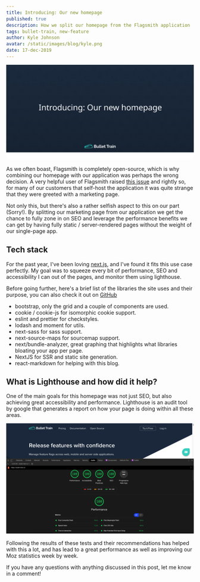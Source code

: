 ```yaml
---
title: Introducing: Our new homepage
published: true
description: How we split our homepage from the Flagsmith application 
tags: bullet-train, new-feature
author: Kyle Johnson
avatar: /static/images/blog/kyle.png
date: 17-dec-2019
---
```


<img alt="Introducing Flagsmith's new homepage" src="/static/images/blog/new-feature/new-homepage.svg"/>

As we often boast, Flagsmith is completely open-source, which is why combining our homepage with our application was perhaps the wrong decision. A very helpful user of Flagsmith raised [this issue](https://github.com/BulletTrainHQ/bullet-train-frontend/issues/6) and rightly so, for many of our customers that self-host the application it was quite strange that they were greeted with a marketing page.

Not only this, but there's also a rather selfish aspect to this on our part (Sorry!). By splitting our marketing page from our application we get the chance to fully zone in on SEO and leverage the performance benefits we can get by having fully static / server-rendered pages without the weight of our single-page app.

## Tech stack

For the past year, I've been loving [next.js](https://nextjs.org/), and I've found it fits this use case perfectly. My goal was to squeeze every bit of performance, SEO and accessibility I can out of the pages, and monitor them using lighthouse.

Before going further, here's a brief list of the libraries the site uses and their purpose, you can also check it out on [GitHub](https://github.com/BulletTrainHQ/bullet-train-homepage)

- bootstrap, only the grid and a couple of components are used.
- cookie / cookie-js for isomorphic cookie support.
- eslint and prettier for checkstyles.
- lodash and moment for utils.
- next-sass for sass support.
- next-source-maps for sourcemap support.
- next/bundle-analyzer, great graphing that highlights what libraries bloating your app per page. 
- NextJS for SSR and static site generation.
- react-markdown for helping with this blog.

## What is Lighthouse and how did it help?

One of the main goals for this homepage was not just SEO, but also achieving great accessibility and performance. Lighthouse is an audit tool by google that generates a report on how your page is doing within all these areas.

<img alt="Flagsmith Lighthouse score" src="/static/images/blog/new-feature/lighthouse.png"/>

Following the results of these tests and their recommendations has helped with this a lot, and has lead to a great performance as well as improving our Moz statistics week by week.

If you have any questions with anything discussed in this post, let me know in a comment!
